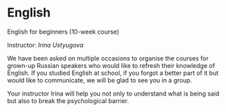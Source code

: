 # English

English for beginners (10-week course)

Instructor: _Irina Ustyugova_

We have been asked on multiple occasions to organise the courses for grown-up Russian speakers who would like to refresh their knowledge of English. If you studied English at school, if you forgot a better part of it but would like to communicate, we will  be glad to see you in a group.

Your instructor  Irina will help you not only to understand what is being said but also to break the psychological barrier.
